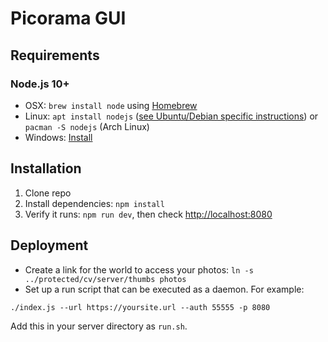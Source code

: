 Picorama GUI
========================

Requirements
------------

### Node.js 10+

 * OSX: `brew install node` using [Homebrew](http://brew.sh/)
 * Linux: `apt install nodejs` ([see Ubuntu/Debian specific instructions](https://nodejs.org/en/download/package-manager/#debian-and-ubuntu-based-linux-distributions)) or `pacman -S nodejs` (Arch Linux)
 * Windows: [Install](https://nodejs.org/en/download/)

Installation
------------

1. Clone repo
2. Install dependencies: `npm install`
3. Verify it runs: `npm run dev`, then check [http://localhost:8080](http://localhost:8080)

Deployment
----------

 * Create a link for the world to access your photos: `ln -s ../protected/cv/server/thumbs photos`
 * Set up a run script that can be executed as a daemon. For example:

```
./index.js --url https://yoursite.url --auth 55555 -p 8080
```

Add this in your server directory as `run.sh`.
